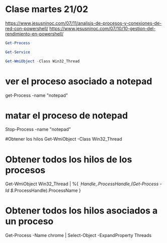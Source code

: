 # Clase martes 21/02

https://www.jesusninoc.com/07/11/analisis-de-procesos-y-conexiones-de-red-con-powershell/
https://www.jesusninoc.com/07/10/10-gestion-del-rendimiento-en-powershell/


```powershell
Get-Process

Get-Service

Get-WmiObject -Class Win32_Thread
```

# ver el proceso asociado a notepad
get-Process -name "notepad"

# matar el proceso de notepad
Stop-Process -name "notepad"

#Obtener los hilos
Get-WmiObject -Class Win32_Thread


# Obtener todos los hilos de los procesos
Get-WmiObject Win32_Thread | %{
    $_.Handle,$_.ProcessHandle,(Get-Process -Id $_.ProcessHandle).ProcessName
}

# Obtener todos los hilos asociados a un proceso
Get-Process -Name chrome | Select-Object -ExpandProperty Threads
